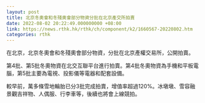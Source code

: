 ```yaml
---
layout: post
title: 北京冬奧會和冬殘奧會部分物資分批在北京產交所拍賣
date: 2022-08-02 20:22:49.000000000 +08:00
link: https://news.rthk.hk/rthk/ch/component/k2/1660567-20220802.htm
categories: rthk
---
```


在北京，北京冬奧會和冬殘奧會部分物資，分批在北京產權交易所，公開拍賣。

第4批、第5批冬奧物資在北交互聯平台進行拍賣。第4批冬奧物資為手機和平板電腦，第5批主要為電視、投影儀等電器和配套設備。

較早前，萬多條雪地輪胎已分3批完成拍賣，增值率超過120%。冰墩墩、雪容融景觀吉祥物、人偶服、行李車等，後續也將會上線競拍。
